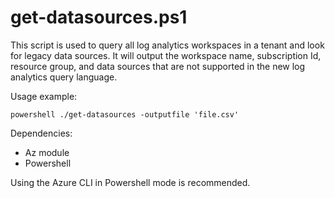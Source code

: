 
# get-datasources.ps1

This script is used to query all log analytics workspaces in a tenant and look for legacy data sources. It will output the workspace name, subscription Id, resource group, and data sources that are not supported in the new log analytics query language.

Usage example:

```powershell ./get-datasources -outputfile 'file.csv'```

Dependencies:
- Az module
- Powershell

Using the Azure CLI in Powershell mode is recommended.
